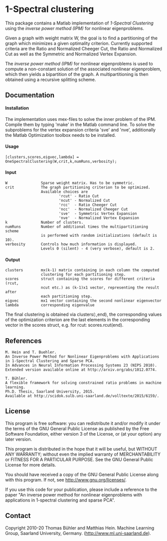 # 1-Spectral clustering

This package contains a Matlab implementation of *1-Spectral Clustering* using 
the *inverse power method (IPM)* for nonlinear eigenproblems.

Given a graph with weight matrix W, the goal is to find a partitioning of the 
graph which minimizes a given optimality criterion. Currently supported 
criteria are the Ratio and Normalized Cheeger Cut, the Ratio and Normalized
Cut as well as the Symmetric and Normalized Vertex Expansion.

The *inverse power method (IPM)* for nonlinear eigenproblems is used to compute 
a non-constant solution of the associated nonlinear eigenproblem, which then 
yields a bipartition of the graph. A multipartitioning is then obtained using 
a recursive splitting scheme.


## Documentation

#### Installation

The implementation uses mex-files to solve the inner problem of the IPM. 
Compile them by typing 'make' in the Matlab command line.
To solve the subproblems for the vertex expansion criteria 'sve' and 'nve', 
additionally the Matlab Optimization toolbox needs to be installed.


#### Usage

    [clusters,scores,eigvec,lambda] = OneSpectralClustering(W,crit,k,numRuns,verbosity);


#### Input 
    
    W               Sparse weight matrix. Has to be symmetric.
    crit            The graph partitioning criterion to be optimized.
                    Available choices are
                            'rcut' - Ratio Cut 
                            'ncut' - Normalized Cut 
                            'rcc'  - Ratio Cheeger Cut
                            'ncc'  - Normalized Cheeger Cut
                            'sve'  - Symmetric Vertex Expansion
                            'nve'  - Normalized Vertex Expansion
    k               Number of clusters.
    numRuns         Number of additional times the multipartitioning scheme
                    is performed with random initializations (default is 10). 
    verbosity       Controls how much information is displayed. 
                    Levels 0 (silent) - 4 (very verbose), default is 2.


#### Output
    
    clusters        mx(k-1) matrix containing in each column the computed
                    clustering for each partitioning step.
    scores          struct containing the scores for different criteria (rcut, 
                    ncut etc.) as (k-1)x1 vector, representing the result after
                    each partitioning step.
    eigvec          mx1 vector containing the second nonlinear eigenvector
    lambda          corresponding eigenvalue

The final clustering is obtained via clusters(:,end), the corresponding 
values of the optimization criterion are the last elements in the 
corresponding vector in the scores struct, e.g. for rcut: scores.rcut(end).



## References

    M. Hein and T. Buehler.
    An Inverse Power Method for Nonlinear Eigenproblems with Applications 
    in 1-Spectral Clustering and Sparse PCA.
    In Advances in Neural Information Processing Systems 23 (NIPS 2010).
    Extended version available online at http://arxiv.org/abs/1012.0774. 

    T. Bühler. 
    A flexible framework for solving constrained ratio problems in machine learning. 
    Ph.D. Thesis, Saarland University, 2015. 
    Available at http://scidok.sulb.uni-saarland.de/volltexte/2015/6159/.	


 
## License

This program is free software: you can redistribute it and/or modify
it under the terms of the GNU General Public License as published by
the Free Software Foundation, either version 3 of the License, or
(at your option) any later version.

This program is distributed in the hope that it will be useful,
but WITHOUT ANY WARRANTY; without even the implied warranty of
MERCHANTABILITY or FITNESS FOR A PARTICULAR PURPOSE.  See the
GNU General Public License for more details.

You should have received a copy of the GNU General Public License
along with this program.  If not, see <http://www.gnu.org/licenses/>.

If you use this code for your publication, please include a reference 
to the paper "An inverse power method for nonlinear eigenproblems with 
applications in 1-spectral clustering and sparse PCA".
 
 

## Contact

Copyright 2010-20 Thomas Bühler and Matthias Hein.
Machine Learning Group, Saarland University, Germany.
(http://www.ml.uni-saarland.de).
